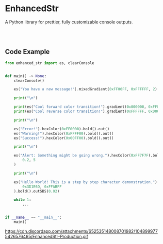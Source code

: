 # EnhancedStr
A Python library for prettier, fully customizable console outputs.

</br>
</br>

## Code Example
```python
from enhanced_str import es, clearConsole


def main() -> None:
    clearConsole()

    es("You have a new message!").mixedGradient(0xFF00FF, 0xFFFFFF, 2).underline().out()

    print("\n")

    print(es("Cool forward color transition!").gradient(0x000000, 0xFFFFFF))
    print(es("Cool reverse color transition!").gradient(0xFFFFFF, 0x000000))

    print("\n")

    es("Error!").hexColor(0xFF0000).bold().out()
    es("Warning!").hexColor(0xFFFF00).bold().out()
    es("Success!").hexColor(0x00FF00).bold().out()

    print("\n")

    es("Alert: Something might be going wrong.").hexColor(0xFF7F7F).bold().outBlink(
        0.2, 5
    )

    print("\n")

    es("Hello World! This is a step by step character demonstration.").gradient(
        0x3D1E6D, 0xFFABFF
    ).bold().outSBS(0.02)

    while 1:
        ...


if __name__ == "__main__":
    main()
```
https://cdn.discordapp.com/attachments/652535148008701982/1048999775426576495/EnhancedStr-Production.gif
